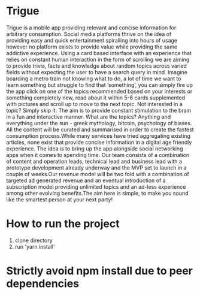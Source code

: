 # Trigue
Trigue is a mobile app providing relevant and concise information for arbitrary consumption. Social media platforms thrive on the idea of providing easy and quick entertainment spiralling into hours of usage however no platform exists to provide value while providing the same addictive experience. Using a card based interface with an experience that relies on constant human interaction in the form of scrolling we are aiming to provide trivia, facts and knowledge about random topics across varied fields without expecting the user to have a search query in mind. Imagine boarding a metro train not knowing what to do, a lot of time we want to learn something but struggle to find that ‘something’, you can simply fire up the app click on one of the topics recommended based on your interests or something completely new, read about it within 5-6 cards supplemented with pictures and scroll up to move to the next topic. Not interested in a topic? Simply skip it. The aim is to provide constant stimulation to the brain in a fun and interactive manner. What are the topics? Anything and everything under the sun - greek mythology, bitcoin, psychology of biases. All the content will be curated and summarised in order to create the fastest consumption process.While many services have tried aggregating existing articles, none exist that provide concise information in a digital age friendly experience. The idea is to bring up the app alongside social networking apps when it comes to spending time. Our team consists of a combination of content and operation leads, technical lead and business lead with a prototype development already underway and the MVP set to launch in a couple of weeks.Our revenue model will be two fold with a combination of targeted ad generated revenue and an eventual introduction of a subscription model providing unlimited topics and an ad-less experience among other evolving benefits.The aim here is simple, to make you sound like the smartest person at your next party!
# How to run the project
1. clone directory
2. run 'yarn install'
# Strictly avoid npm install due to peer dependencies
